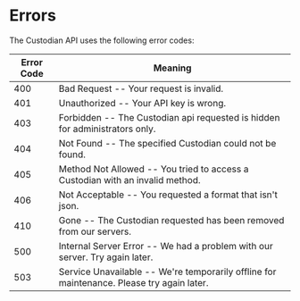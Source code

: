 # Errors

The Custodian API uses the following error codes:


Error Code | Meaning
---------- | -------
400 | Bad Request -- Your request is invalid.
401 | Unauthorized -- Your API key is wrong.
403 | Forbidden -- The Custodian api requested is hidden for administrators only.
404 | Not Found -- The specified Custodian could not be found.
405 | Method Not Allowed -- You tried to access a Custodian with an invalid method.
406 | Not Acceptable -- You requested a format that isn't json.
410 | Gone -- The Custodian requested has been removed from our servers.
500 | Internal Server Error -- We had a problem with our server. Try again later.
503 | Service Unavailable -- We're temporarily offline for maintenance. Please try again later.
